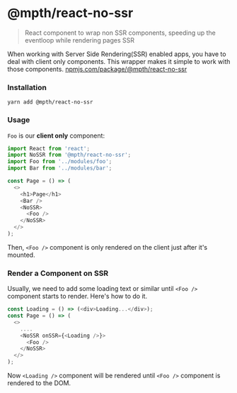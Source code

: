 # @mpth/react-no-ssr
> React component to wrap non SSR components, speeding up the eventloop while rendering pages SSR

When working with Server Side Rendering(SSR) enabled apps, you have to deal with client only components. This wrapper makes it simple to work with those components.
[npmjs.com/package/@mpth/react-no-ssr](https://www.npmjs.com/package/@mpth/react-no-ssr)

### Installation

```
yarn add @mpth/react-no-ssr
```

### Usage

`Foo` is our **client only** component:

```js
import React from 'react';
import NoSSR from '@mpth/react-no-ssr';
import Foo from '../modules/foo';
import Bar from '../modules/bar';

const Page = () => (
  <>
    <h1>Page</h1>
    <Bar />
    <NoSSR>
      <Foo />
    </NoSSR>
  </>
);
```

Then, `<Foo />` component is only rendered on the client just after it's mounted.

### Render a Component on SSR

Usually, we need to add some loading text or similar until `<Foo />` component starts to render. Here's how to do it.

```js
const Loading = () => (<div>Loading...</div>);
const Page = () => (
  <>
    ....
    <NoSSR onSSR={<Loading />}>
      <Foo />
    </NoSSR>
  </>
);
```

Now `<Loading />` component will be rendered until `<Foo />` component is rendered to the DOM.
